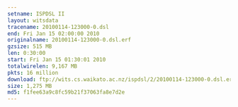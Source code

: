 ```yaml
---
setname: ISPDSL II
layout: witsdata
tracename: 20100114-123000-0.dsl
end: Fri Jan 15 02:00:00 2010
originalname: 20100114-123000-0.dsl.erf
gzsize: 515 MB
len: 0:30:00
start: Fri Jan 15 01:30:01 2010
totalwirelen: 9,167 MB
pkts: 16 million
download: ftp://wits.cs.waikato.ac.nz/ispdsl/2/20100114-123000-0.dsl.erf.gz
size: 1,275 MB
md5: f1fee63a9c8fc59b21f37063fa8e7d2e
---
```

